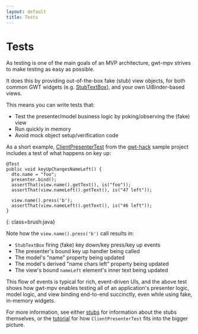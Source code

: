 ```yaml
---
layout: default
title: Tests
---
```


Tests
=====

As testing is one of the main goals of an MVP architecture, gwt-mpv strives to make testing as easy as possible.

It does this by providing out-of-the-box fake (stub) view objects, for both common GWT widgets (e.g. [StubTextBox][StubTextBox]), and your own UiBinder-based views.

This means you can write tests that:

* Test the presenter/model business logic by poking/observing the (fake) view
* Run quickly in memory
* Avoid mock object setup/verification code

As a short example, [ClientPresenterTest][ClientPresenterTest] from the [gwt-hack](https://github.com/stephenh/gwt-hack) sample project includes a test of what happens on key up:

    @Test
    public void keyUpChangesNameLeft() {
      dto.name = "foo";
      presenter.bind();
      assertThat(view.name().getText(), is("foo"));
      assertThat(view.nameLeft().getText(), is("47 left"));

      view.name().press('b');
      assertThat(view.nameLeft().getText(), is("46 left"));
    }
{: class=brush:java}

Note how the `view.name().press('b')` call results in:

* `StubTextBox` firing (fake) key down/key press/key up events
* The presenter's bound key up handler being called
* The model's "name" property being updated
* The model's derived "name chars left" property being updated
* The view's bound `nameLeft` element's inner text being updated

This flow of events is typical for rich, event-driven UIs, and the above test shows how gwt-mpv enables testing all of an application's presenter logic, model logic, and view binding end-to-end succinctly, even while using fake, in-memory widgets.

For more information, see either [stubs](stubs.html) for information about the stubs themselves, or the [tutorial](tutorial.html) for how `ClientPresenterTest` fits into the bigger picture.




[ClientPresenterTest]: https://github.com/stephenh/gwt-hack/blob/master/src/test/java/com/bizo/gwthack/client/presenters/ClientPresenterTest.java

[StubTextBox]: https://github.com/stephenh/gwt-mpv/blob/master/user/src/main/java/org/gwtmpv/widgets/StubTextBox.java

